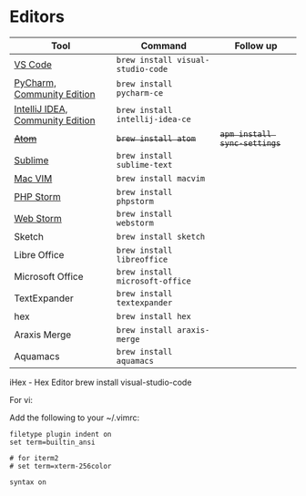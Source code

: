 # Editors

| Tool                                                                | Command                           | Follow up                   |
| ------------------------------------------------------------------- | --------------------------------- | --------------------------- |
| [VS Code](https://code.visualstudio.com/)                           | `brew install visual-studio-code` |                             |
| [PyCharm, Community Edition](https://www.jetbrains.com/pycharm/)    | `brew install pycharm-ce`         |                             |
| [IntelliJ IDEA, Community Edition](https://www.jetbrains.com/idea/) | `brew install intellij-idea-ce`   |                             |
| ~~[Atom](https://atom.io/)~~                                        | ~~`brew install atom`~~           | ~~`apm install sync-settings`~~ |
| [Sublime](https://www.sublimetext.com/)                             | `brew install sublime-text`       |                             |
| [Mac VIM](https://macvim-dev.github.io/macvim/)                     | `brew install macvim`             |                             |
| [PHP Storm](https://www.jetbrains.com/phpstorm/)                    | `brew install phpstorm`           |                             |
| [Web Storm](https://www.jetbrains.com/webstorm/)                    | `brew install webstorm`           |                             |
| Sketch                                                              | `brew install sketch`             |                             |
| Libre Office                                                        | `brew install libreoffice`        |                             |
| Microsoft Office                                                    | `brew install microsoft-office`   |                             |
| TextExpander                                                        | `brew install textexpander`       |                             |
| hex                                                                 | `brew install hex`                |                             |
| Araxis Merge                                                        | `brew install araxis-merge`       |                             |
| Aquamacs                                                            | `brew install aquamacs`           |                             |

iHex - Hex Editor
brew install visual-studio-code


For vi:

Add the following to your ~/.vimrc:

```
filetype plugin indent on
set term=builtin_ansi

# for iterm2
# set term=xterm-256color 

syntax on
```
